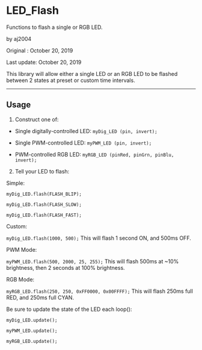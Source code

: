 # LED_Flash
Functions to flash a single or RGB LED.

by aj2004

Original   : October 20, 2019

Last update: October 20, 2019

This library will allow either a single LED or an RGB LED to be flashed between 2 states at preset or custom time intervals.

------
## Usage

1. Construct one of:

 - Single digitally-controlled LED: `myDig_LED (pin, invert);`

 - Single PWM-controlled LED: `myPWM_LED (pin, invert);`

 - PWM-controlled RGB LED: `myRGB_LED (pinRed, pinGrn, pinBlu, invert);`

2. Tell your LED to flash:

Simple:

`myDig_LED.flash(FLASH_BLIP);`

`myDig_LED.flash(FLASH_SLOW);`

`myDig_LED.flash(FLASH_FAST);`

Custom:

`myDig_LED.flash(1000, 500);`
This will flash 1 second ON, and 500ms OFF.

PWM Mode:

`myPWM_LED.flash(500, 2000, 25, 255);`
This will flash 500ms at ~10% brightness, then 2 seconds at 100% brightness.

RGB Mode:

`myRGB_LED.flash(250, 250, 0xFF0000, 0x00FFFF);`
This will flash 250ms full RED, and 250ms full CYAN.

Be sure to update the state of the LED each loop():

`myDig_LED.update();`

`myPWM_LED.update();`

`myRGB_LED.update();`
